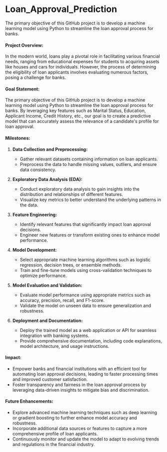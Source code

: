 # Loan_Approval_Prediction
The primary objective of this GitHub project is to develop a machine learning model using Python to streamline the loan approval process for banks.

#### Project Overview:
In the modern world, loans play a pivotal role in facilitating various financial needs, ranging from educational expenses for students to acquiring assets like houses and cars for individuals. However, the process of determining the eligibility of loan applicants involves evaluating numerous factors, posing a challenge for banks.

#### Goal Statement:
The primary objective of this GitHub project is to develop a machine learning model using Python to streamline the loan approval process for banks. By leveraging key features such as Marital Status, Education, Applicant Income, Credit History, etc., our goal is to create a predictive model that can accurately assess the relevance of a candidate's profile for loan approval.

#### Milestones:
1. **Data Collection and Preprocessing:**
   - Gather relevant datasets containing information on loan applicants.
   - Preprocess the data to handle missing values, outliers, and ensure data consistency.

2. **Exploratory Data Analysis (EDA):**
   - Conduct exploratory data analysis to gain insights into the distribution and relationships of different features.
   - Visualize key metrics to better understand the underlying patterns in the data.

3. **Feature Engineering:**
   - Identify relevant features that significantly impact loan approval decisions.
   - Engineer new features or transform existing ones to enhance model performance.

4. **Model Development:**
   - Select appropriate machine learning algorithms such as logistic regression, decision trees, or ensemble methods.
   - Train and fine-tune models using cross-validation techniques to optimize performance.

5. **Model Evaluation and Validation:**
   - Evaluate model performance using appropriate metrics such as accuracy, precision, recall, and F1-score.
   - Validate the model on unseen data to ensure generalization and robustness.

6. **Deployment and Documentation:**
   - Deploy the trained model as a web application or API for seamless integration with banking systems.
   - Provide comprehensive documentation, including code explanations, model architecture, and usage instructions.

#### Impact:
- Empower banks and financial institutions with an efficient tool for automating loan approval decisions, leading to faster processing times and improved customer satisfaction.
- Foster transparency and fairness in the loan approval process by leveraging data-driven insights to mitigate bias and discrimination.

#### Future Enhancements:
- Explore advanced machine learning techniques such as deep learning or gradient boosting to further enhance model accuracy and robustness.
- Incorporate additional data sources or features to capture a more comprehensive profile of loan applicants.
- Continuously monitor and update the model to adapt to evolving trends and regulations in the financial industry.
